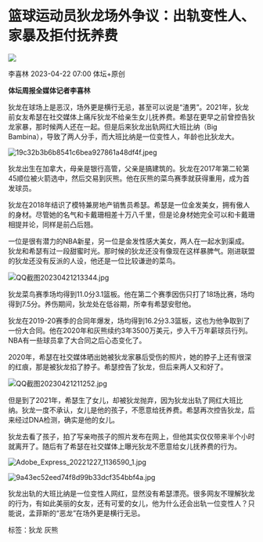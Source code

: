 # 篮球运动员狄龙场外争议：出轨变性人、家暴及拒付抚养费

![](https://resource.ttplus.cn/editor/headphoto/d73fc910-d3f1-4158-b603-6bb3362f890a.jpg)

李喜林 2023-04-22 07:00 体坛+原创

**体坛周报全媒体记者李喜林**

狄龙在球场上是恶汉，场外更是横行无忌，甚至可以说是“渣男”。2021年，狄龙前女友希瑟在社交媒体上痛斥狄龙不给亲生女儿抚养费。希瑟在更早之前曾控告狄龙家暴，那时候两人还在一起。但是后来狄龙出轨网红大班比纳（Big Bambina），导致了两人分手，而大班比纳是一位变性人，年龄也比狄龙大。

![19c32b3b6b8541c6bea927861a48df4f.jpeg](https://resource.ttplus.cn/publish/app/data/2023/04/21/475518/380310b4-c052-4590-ac92-8cb3dacb5cd3.jpeg)

狄龙出生在加拿大，母亲是银行高管，父亲是搞建筑的。狄龙在2017年第二轮第45顺位被火箭选中，然后交易到灰熊。他在灰熊的菜鸟赛季就获得重用，成为首发球员。

狄龙在2018年结识了模特兼房地产销售员希瑟。希瑟是一位金发美女，拥有傲人的身材。尽管她的名气和卡戴珊相差十万八千里，但是论身材她完全可以和卡戴珊相提并论，同样是前凸后翘。

一位是很有潜力的NBA新星，另一位是金发性感大美女，两人在一起水到渠成。狄龙和希瑟有过一段甜蜜时光。那时候的狄龙还没有像现在这样暴脾气。刚进联盟的狄龙还没有反派的人设，他还是一位比较谦逊的菜鸟。

![QQ截图20230421213344.jpg](https://resource.ttplus.cn/publish/app/data/2023/04/21/475518/f6d70a95-c508-4a11-ae05-09a206efb29b.jpg@!img01)

狄龙菜鸟赛季场均得到11.0分3.1篮板。他在第二个赛季因伤只打了18场比赛，场均得到7.5分。养伤期间，狄龙处在低谷期，所幸有希瑟安慰他。

狄龙在2019-20赛季的合同年爆发，场均得到16.2分3.3篮板，这也为他争取到了一份大合同。他在2020年和灰熊续约3年3500万美元，步入千万年薪球员行列。NBA有一些球员拿了大合同之后心态变化了。

2020年，希瑟在社交媒体晒出她被狄龙家暴后受伤的照片，她的脖子上还有很深的红痕，那是被狄龙掐了脖子。希瑟控告了狄龙，但后来两人又和好了。

![QQ截图20230421211252.jpg](https://resource.ttplus.cn/publish/app/data/2023/04/21/475518/058e5e8f-7b49-4814-8ca3-250960c7c9d0.jpg)

但是到了2021年，希瑟生了女儿，却被狄龙抛弃，因为狄龙出轨了网红大班比纳。狄龙一度不承认，女儿是他的孩子，不愿意给抚养费。希瑟再次控告狄龙，后来经过DNA检测，确实是他的女儿。

狄龙去看了孩子，拍了写亲吻孩子的照片发布在网上，但他其实仅仅带来半个小时就离开了。随后有了希瑟在社交媒体上曝光狄龙不愿意给女儿抚养费的行为。

![Adobe_Express_20221227_1136590_1.jpg](https://resource.ttplus.cn/publish/app/data/2023/04/21/475518/5a0588ec-2362-41db-9718-93b73e8df88e.jpg)

![9a43ec52eed74f8d99b33dcf354bbf4a.jpg](https://resource.ttplus.cn/publish/app/data/2023/04/21/475518/ee8aab65-7e51-488f-887b-5e2c46edd777.jpg@!img01)

狄龙出轨的大班比纳是一位变性人网红，显然没有希瑟漂亮。很多网友不理解狄龙的行为，有如此美丽的女友，还有可爱的女儿，他为什么还会出轨一位变性人？只能说，孟菲斯的“恶龙”在场外更是横行无忌。

标签：狄龙 灰熊
